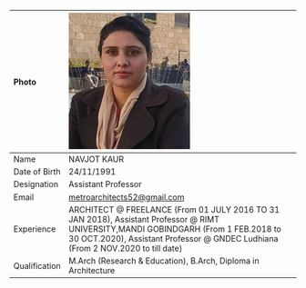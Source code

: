 
| Photo         | ![Display picture](Images/NAV.png)                                                                                                                                                                                     |
|:--------------|:-----------------------------------------------------------------------------------------------------------------------------------------------------------------------------------------------------------------------|
| Name          | NAVJOT KAUR                                                                                                                                                                                                            |
| Date of Birth | 24/11/1991                                                                                                                                                                                                             |
| Designation   | Assistant Professor                                                                                                                                                                                                    |
| Email         | metroarchitects52@gmail.com                                                                                                                                                                                            |
| Experience    | ARCHITECT @ FREELANCE (From 01 JULY 2016 TO 31 JAN 2018), Assistant Professor @ RIMT UNIVERSITY,MANDI GOBINDGARH (From 1 FEB.2018 to 30 OCT.2020), Assistant Professor @ GNDEC Ludhiana (From 2 NOV.2020 to till date) |
| Qualification | M.Arch (Research & Education), B.Arch, Diploma in  Architecture                                                                                                                                                        |
